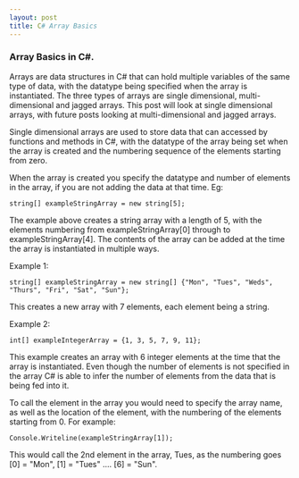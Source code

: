 ```yaml
---
layout: post
title: C# Array Basics
---
```


### Array Basics in C#.

Arrays are data structures in C# that can hold multiple variables of the same type of data, with the datatype being specified when the array is instantiated. The three types of arrays are single dimensional, multi-dimensional and jagged arrays.
This post will look at single dimensional arrays, with future posts looking at multi-dimensional and jagged arrays.


Single dimensional arrays are used to store data that can accessed by functions and methods in C#, with the datatype of the array being set when the array is created and the numbering sequence of the elements starting from zero.


When the array is created you specify the datatype and number of elements in the array, if you are not adding the data at that time. Eg:
```
string[] exampleStringArray = new string[5];
```
The example above creates a string array with a length of 5, with the elements numbering from exampleStringArray[0] through to exampleStringArray[4]. The contents of the array can be added at the time the array is instantiated in multiple ways.

Example 1:
```
string[] exampleStringArray = new string[] {"Mon", "Tues", "Weds", "Thurs", "Fri", "Sat", "Sun"};
```
This creates a new array with 7 elements, each element being a string.

Example 2:
```
int[] exampleIntegerArray = {1, 3, 5, 7, 9, 11};
```
This example creates an array with 6 integer elements at the time that the array is instantiated. Even though the number of elements is not specified in the array C# is able to infer the number of elements from the data that is being fed into it.


To call the element in the array you would need to specify the array name, as well as the location of the element, with the numbering of the elements starting from 0. For example:
```
Console.Writeline(exampleStringArray[1]);
```
This would call the 2nd element in the array, Tues, as the numbering goes [0] = "Mon", [1] = "Tues"  .... [6] = "Sun".
